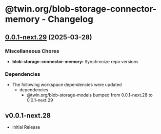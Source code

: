 # @twin.org/blob-storage-connector-memory - Changelog

## [0.0.1-next.29](https://github.com/twinfoundation/blob-storage/compare/blob-storage-connector-memory-v0.0.1-next.28...blob-storage-connector-memory-v0.0.1-next.29) (2025-03-28)


### Miscellaneous Chores

* **blob-storage-connector-memory:** Synchronize repo versions


### Dependencies

* The following workspace dependencies were updated
  * dependencies
    * @twin.org/blob-storage-models bumped from 0.0.1-next.28 to 0.0.1-next.29

## v0.0.1-next.28

- Initial Release
